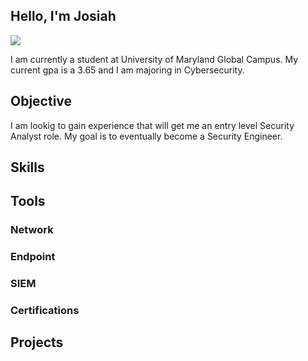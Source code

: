 ## Hello, I'm Josiah

<a href="https://www.linkedin.com/in/josiah-patterson/"><img src="https://img.shields.io/badge/-LinkedIn-0072b1?&style=for-the-badge&logo+linkedin&logoColor=white" /></a>

I am  currently a student at University of Maryland Global Campus. My current gpa is a 3.65 and I am majoring in Cybersecurity. 

## Objective

I am lookig to gain experience that will get me an entry level Security Analyst role. My goal is to eventually become a Security Engineer. 

## Skills

## Tools

### Network

### Endpoint

### SIEM

### Certifications

## Projects

<!--
Here are some ideas to get you started:

- 🔭 I’m currently working on ...
- 🌱 I’m currently learning ...
- 👯 I’m looking to collaborate on ...
- 🤔 I’m looking for help with ...
- 💬 Ask me about ...
- 📫 How to reach me: ...
- 😄 Pronouns: ...
- ⚡ Fun fact: ...
-->
